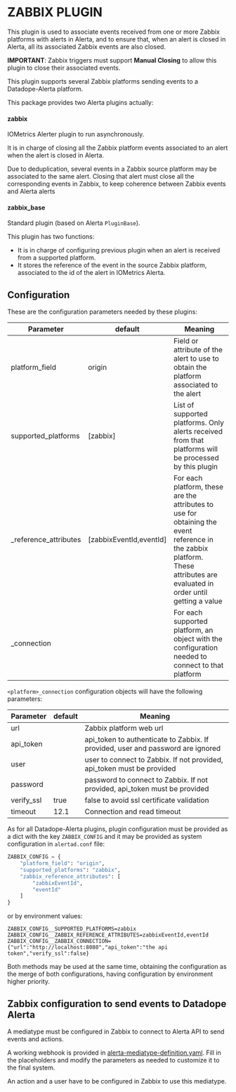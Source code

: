 ZABBIX PLUGIN
==============

This plugin is used to associate events received from one or more Zabbix platforms with alerts in Alerta, 
and to ensure that, when an alert is closed in Alerta, all its associated Zabbix events are also closed.

**IMPORTANT**: Zabbix triggers must support **Manual Closing** to allow this plugin to close their associated events.

This plugin supports several Zabbix platforms sending events to a Datadope-Alerta platform.

This package provides two Alerta plugins actually:

#### zabbix

IOMetrics Alerter plugin to run asynchronously.

It is in charge of closing all the Zabbix platform events associated to an alert when the alert is closed in Alerta.

Due to deduplication, several events in a Zabbix source platform may be associated to the same alert.
Closing that alert must close all the corresponding events in Zabbix, to keep coherence between Zabbix events and
Alerta alerts 


#### zabbix_base

Standard plugin (based on Alerta `PluginBase`).

This plugin has two functions:
* It is in charge of configuring previous plugin when an alert is received from a supported platform.
* It stores the reference of the event in the source Zabbix platform, associated to the id of the alert in IOMetrics Alerta.

## Configuration

These are the configuration parameters needed by these plugins:

| Parameter                       | default                   | Meaning                                                                                                                                                                    |
|---------------------------------|---------------------------|----------------------------------------------------------------------------------------------------------------------------------------------------------------------------|
| platform_field                  | origin                    | Field or attribute of the alert to use to obtain the platform associated to the alert                                                                                      |
| supported_platforms             | \[zabbix\]                | List of supported platforms. Only alerts received from that platforms will be processed by this plugin                                                                     |
| <platform>_reference_attributes | \[zabbixEventId,eventId\] | For each platform, these are the attributes to use for obtaining the event reference in the zabbix platform. These attributes are evaluated in order until getting a value | 
| <platform>_connection           |                           | For each supported platform, an object with the configuration needed to connect to that platform                                                                           |


`<platform>_connection` configuration objects will have the following parameters:

| Parameter  | default | Meaning                                                                         |
|------------|---------|---------------------------------------------------------------------------------|
| url        |         | Zabbix platform web url                                                         |
| api_token  |         | api_token to authenticate to Zabbix. If provided, user and password are ignored |
| user       |         | user to connect to Zabbix. If not provided, api_token must be provided          |
| password   |         | password to connect to Zabbix. If not provided, api_token must be provided      |                                                                        |
| verify_ssl | true    | false to avoid ssl certificate validation                                       | 
| timeout    | 12.1    | Connection and read timeout                                                     |

As for all Datadope-Alerta plugins, plugin configuration must be provided as a dict with the key `ZABBIX_CONFIG` and 
it may be provided as system configuration in `alertad.conf` file:

```python
ZABBIX_CONFIG = {
    "platform_field": "origin",
    "supported_platforms": "zabbix",
    "zabbix_reference_attributes": [
        "zabbixEventId",
        "eventId"
    ]
}
```

or by environment values:

```shell
ZABBIX_CONFIG__SUPPORTED_PLATFORMS=zabbix
ZABBIX_CONFIG__ZABBIX_REFERENCE_ATTRIBUTES=zabbixEventId,eventId
ZABBIX_CONFIG__ZABBIX_CONNECTION={"url":"http://localhost:8080","api_token":"the api token","verify_ssl":false}
```

Both methods may be used at the same time, obtaining the configuration as the merge of both configurations, having
configuration by environment higher priority.

## Zabbix configuration to send events to Datadope Alerta

A mediatype must be configured in Zabbix to connect to Alerta API to send events and actions.

A working webhook is provided in [alerta-mediatype-definition.yaml](alerta-mediatype-definition.yaml).
Fill in the placeholders and modify the parameters as needed to customize it to the final system.

An action and a user have to be configured in Zabbix to use this mediatype.
